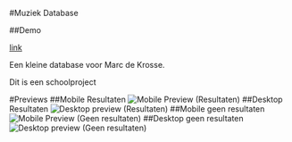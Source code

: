 #Muziek Database

##Demo

[link](http://skimmet.github.io/db-werkend)

Een kleine database voor Marc de Krosse.

Dit is een schoolproject

#Previews
##Mobile Resultaten
![Mobile Preview (Resultaten)](http://imgur.com/IpNNNn5.png)
##Desktop Resultaten
![Desktop preview (Resultaten)](http://imgur.com/AozV4Pd.png)
##Mobile geen resultaten
![Mobile Preview (Geen resultaten)](http://imgur.com/PbnQAnf.png)
##Desktop geen resultaten
![Desktop preview (Geen resultaten)](http://imgur.com/PNiXQT5.png)